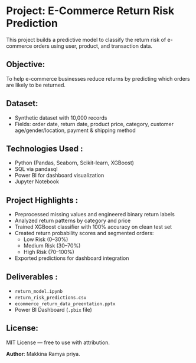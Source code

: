 # Project: E-Commerce Return Risk Prediction

This project builds a predictive model to classify the return risk of e-commerce orders using user, product, and transaction data.

## Objective:
To help e-commerce businesses reduce returns by predicting which orders are likely to be returned.

##  Dataset:
- Synthetic dataset with 10,000 records
- Fields: order date, return date, product price, category, customer age/gender/location, payment & shipping method

## Technologies Used :
- Python (Pandas, Seaborn, Scikit-learn, XGBoost)
- SQL via pandasql
- Power BI for dashboard visualization
- Jupyter Notebook

## Project Highlights :
- Preprocessed missing values and engineered binary return labels
- Analyzed return patterns by category and price
- Trained XGBoost classifier with 100% accuracy on clean test set
- Created return probability scores and segmented orders:
  - Low Risk (0–30%)
  - Medium Risk (30–70%)
  - High Risk (70–100%)
- Exported predictions for dashboard integration

##  Deliverables :
- `return_model.ipynb`
- `return_risk_predictions.csv`
- `ecommerce_return_data_preentation.pptx`
- Power BI Dashboard (`.pbix` file)

## License:
MIT License — free to use with attribution.

**Author**: 
Makkina Ramya priya.
